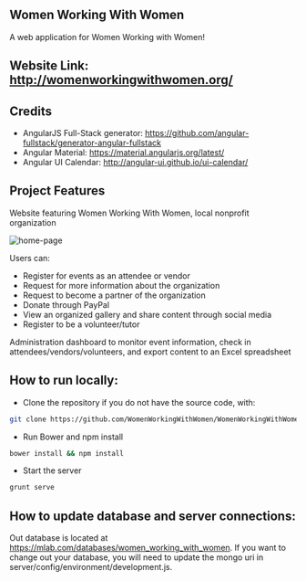 ## Women Working With Women
A web application for Women Working with Women!

## Website Link: http://womenworkingwithwomen.org/

## Credits
- AngularJS Full-Stack generator: https://github.com/angular-fullstack/generator-angular-fullstack
- Angular Material: https://material.angularjs.org/latest/
- Angular UI Calendar: http://angular-ui.github.io/ui-calendar/

## Project Features
Website featuring Women Working With Women, local nonprofit organization

![home-page](http://i.imgur.com/32UdZTu.png)

Users can:
- Register for events as an attendee or vendor
- Request for more information about the organization
- Request to become a partner of the organization
- Donate through PayPal
- View an organized gallery and share content through social media
- Register to be a volunteer/tutor

Administration dashboard to monitor event information, check in attendees/vendors/volunteers, and export content to an Excel spreadsheet

## How to run locally:
- Clone the repository if you do not have the source code, with:
```bash
git clone https://github.com/WomenWorkingWithWomen/WomenWorkingWithWomen.git
```
- Run Bower and npm install
```bash
bower install && npm install
```
- Start the server
```bash
grunt serve
```

## How to update database and server connections:
Out database is located at https://mlab.com/databases/women_working_with_women. If you want to change out your database, you will need to update the mongo uri in server/config/environment/development.js. 

